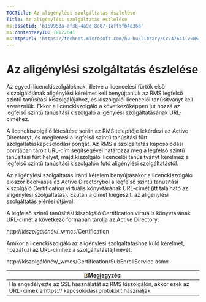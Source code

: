 ```yaml
---
TOCTitle: Az aligénylési szolgáltatás észlelése
Title: Az aligénylési szolgáltatás észlelése
ms:assetid: 'b159953a-af38-4a9e-8c87-1aff5fb4e366'
ms:contentKeyID: 18122641
ms:mtpsurl: 'https://technet.microsoft.com/hu-hu/library/Cc747641(v=WS.10)'
---
```


Az aligénylési szolgáltatás észlelése
=====================================

Az egyedi licenckiszolgálóknak, illetve a licencelési fürtök első kiszolgálójának aligénylési kérelmet kell benyújtaniuk az RMS legfelső szintű tanúsítási kiszolgálójához, és kiszolgálói licencelői tanúsítványt kell szerezniük. Ekkor a licenckiszolgáló a következőképpen jut hozzá az legfelső szintű tanúsítási kiszolgáló aligénylési szolgáltatásának URL-címéhez.

A licenckiszolgáló létesítése során az RMS telepítője lekérdezi az Active Directoryt, és megkeresi a legfelső szintű tanúsítási fürt szolgáltatáskapcsolódási pontját. Az RMS a szolgáltatás kapcsolódási pontjában tárolt URL-cím segítségével határozza meg a legfelső szintű tanúsítási fürt helyét, majd kiszolgálói licencelői tanúsítványt kérelmez a legfelső szintű tanúsítási kiszolgálón futó aligénylési szolgáltatástól.

Az aligénylési szolgáltatás iránti kérelem benyújtásakor a licenckiszolgáló először beolvassa az Active Directoryból a legfelső szintű tanúsítási kiszolgáló Certification virtuális könyvtárának URL-címét (itt található az aligénylési szolgáltatás). Ezután a címet kiegészíti az aligénylési szolgáltatás elérési útjával.

A legfelső szintű tanúsítási kiszolgáló Certification virtuális könyvtárának URL-címét a következő formában tárolja az Active Directory:

http://*kiszolgálónév*/\_wmcs/Certification

Amikor a licenckiszolgáló az aligénylési szolgáltatáshoz küld kérelmet, hozzáfűzi az URL-címhez a szolgáltatásfájl nevét:

http://kiszolgálónév/\_wmcs/Certification/SubEnrollService.asmx

| ![](images/Cc747641.note(WS.10).gif)Megjegyzés:                                                  |
|-------------------------------------------------------------------------------------------------------------------------------|
| Ha engedélyezte az SSL használatát az RMS kiszolgálón, akkor ezek az URL-címek a https:// kapcsolódási protokollt használják. |
